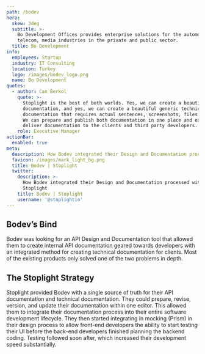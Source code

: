 ```yaml
---
path: /bodev
hero:
  skew: 3deg
  subtitle: >-
    Bo Development Offices provides enterprise solutions for the automotive,
    telecom, media industries in the private and public sector.
  title: Bo Development
info:
  employees: Startup
  industry: IT Consulting
  location: Turkey
  logo: /images/bodev_logo.png
  name: Bo Development
quotes:
  - author: Can Berkol
    quote: >-
      Stoplight is the best of both worlds. Yes, we can create a beautiful API
      documentation, and yes, we can create a beautiful generic technical
      documentation that requires actual sentences, screenshots, files and more.
      We can prepare and publish both documentation in one place and easily
      deliver documentation to the clients and third party developers.
    role: Executive Manager
actionBar:
  enabled: true
meta:
  description: How Bodev integrated their Design and Documentation processed with Stoplight
  favicon: /images/mark_light_bg.png
  title: Bodev | Stoplight
  twitter:
    description: >-
      How Bodev integrated their Design and Documentation processed with
      Stoplight
    title: Bodev | Stoplight
    username: '@stoplightio'
---
```


## Bodev’s Bind

Bodev was looking for an API Design and Documentation tool that allowed them to create internal API documentation geared towards developers with an integrated method for creating technical documentation for clients. Most of the existing products only solved one of the two problems in depth.

## The Stoplight Strategy

Stoplight provided Bodev with a single source of truth for their API documentation and technical documentation. They could prepare, revise, version, and update their documentation within one editor. This allowed them to integrate their documentation process into their entire software development lifecycle. They then started integrating in mocking (Prism) in their design process to allow front-end developers the ability to start testing their UI before the back-end developers finished planning the backend coding. Testing followed soon after, which increased their development speed substantially.
